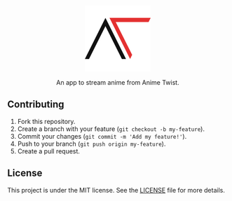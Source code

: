 <p align="center">
  <img src="https://raw.githubusercontent.com/Matheus-0/Anime-Twist/master/.github/logo.png" width="150" />
</p>

<p align="center">An app to stream anime from Anime Twist.</p>

## Contributing

1. Fork this repository.
2. Create a branch with your feature (`git checkout -b my-feature`).
3. Commit your changes (`git commit -m 'Add my feature!'`).
4. Push to your branch (`git push origin my-feature`).
5. Create a pull request.

## License

This project is under the MIT license. See the [LICENSE](LICENSE.md) file for more details.
